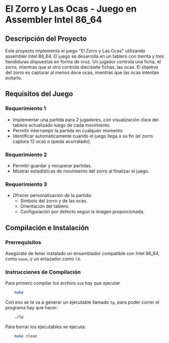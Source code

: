 # El Zorro y Las Ocas - Juego en Assembler Intel 86_64

## Descripción del Proyecto

Este proyecto implementa el juego "El Zorro y Las Ocas" utilizando assembler Intel 86_64. El juego se desarrolla en un tablero con treinta y tres hendiduras dispuestas en forma de cruz. Un jugador controla una ficha, el zorro, mientras que el otro controla diecisiete fichas, las ocas. El objetivo del zorro es capturar al menos doce ocas, mientras que las ocas intentan evitarlo.

## Requisitos del Juego

### Requerimiento 1

- Implementar una partida para 2 jugadores, con visualización clara del tablero actualizado luego de cada movimiento.
- Permitir interrumpir la partida en cualquier momento.
- Identificar automáticamente cuando el juego llega a su fin (el zorro captura 12 ocas o queda acorralado).

### Requerimiento 2

- Permitir guardar y recuperar partidas.
- Mostrar estadísticas de movimiento del zorro al finalizar el juego.

### Requerimiento 3

- Ofrecer personalización de la partida:
  - Símbolo del zorro y de las ocas.
  - Orientación del tablero.
  - Configuración por defecto según la imagen proporcionada.

## Compilación e Instalación

### Prerrequisitos

Asegúrate de tener instalado un ensamblador compatible con Intel 86_64, como `nasm`, y un enlazador como `ld`.

### Instrucciones de Compilación

Para primero compilar los archivo `asm` hay que ejecutar 
```bash
    make 
```

Con eso se te va a generar un ejecutable llamado `tp`, para poder correr el programa hay que hacer: 

```bash
    ./tp
```

Para borrar los ejecutables se ejecuta: 
```bash
    make clean
```
